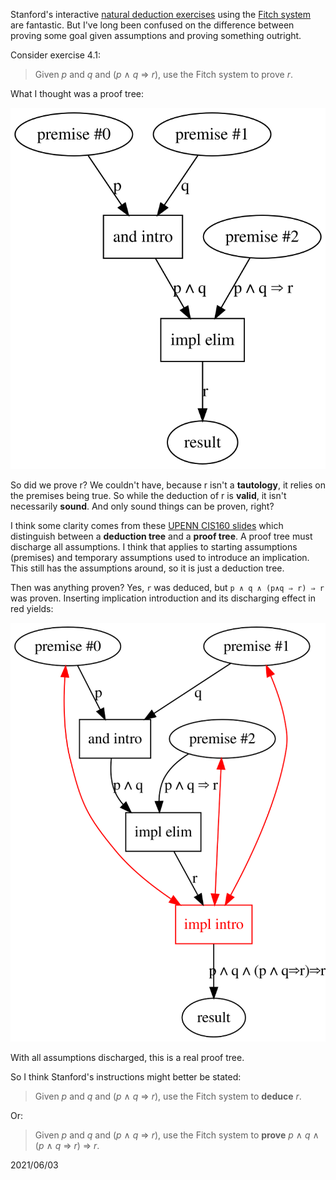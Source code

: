 Stanford's interactive [natural deduction exercises](http://logic.stanford.edu/intrologic/exercises/exercise_04_01.html) using the [Fitch system](https://en.wikipedia.org/wiki/Fitch_notation) are fantastic. But I've long been confused on the difference between proving some goal given assumptions and proving something outright.

Consider exercise 4.1:

> Given *p* and *q* and (*p* ∧ *q* ⇒ *r*), use the Fitch system to prove *r*.

What I thought was a proof tree:

![](./figure0.svg)

So did we prove r? We couldn't have, because r isn't a **tautology**, it relies on the premises being true. So while the deduction of r is **valid**, it isn't necessarily **sound**. And only sound things can be proven, right?

I think some clarity comes from these [UPENN CIS160 slides](https://www.seas.upenn.edu/~jean/cis160/cis260slides1.pdf) which distinguish between a **deduction tree** and a **proof tree**. A proof tree must discharge all assumptions. I think that applies to starting assumptions (premises) and temporary assumptions used to introduce an implication. This still has the assumptions around, so it is just a deduction tree.

Then was anything proven? Yes, `r` was deduced, but `p ∧ q ∧ (p∧q ⇒ r) ⇒ r` was proven. Inserting implication introduction and its discharging effect in red yields:

![](./figure1.svg)

With all assumptions discharged, this is a real proof tree.

So I think Stanford's instructions might better be stated:

> Given *p* and *q* and (*p* ∧ *q* ⇒ *r*), use the Fitch system to **deduce** *r*.

Or:

> Given *p* and *q* and (*p* ∧ *q* ⇒ *r*), use the Fitch system to **prove** *p* ∧ *q* ∧ (*p* ∧ *q* ⇒ *r*) ⇒ *r*.

2021/06/03
